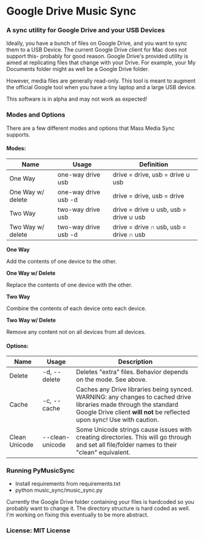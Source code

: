# Google Drive Music Sync

### A sync utility for Google Drive and your USB Devices

Ideally, you have a bunch of files on Google Drive, and you want to sync them to a USB Device. The current Google Drive client for Mac does not support this- probably for good reason.
Google Drive's provided utility is aimed at replicating files that change with your Drive. For example, your My Documents folder might as well be a Google Drive folder.

However, media files are generally read-only. This tool is meant to augment the official Google tool when you have a tiny laptop and a large USB device.

This software is in alpha and may not work as expected!

### Modes and Options

There are a few different modes and options that Mass Media Sync supports.

#### Modes:

|Name|Usage|Definition|
|----|-----|----------|
|One Way|one-way drive usb|drive = drive, usb = drive ∪ usb|
|One Way w/ delete|one-way drive usb -d|drive = drive, usb = drive|
|Two Way|two-way drive usb|drive = drive ∪ usb, usb = drive ∪ usb|
|Two Way w/ delete|two-way drive usb -d|drive = drive ∩ usb, usb = drive ∩ usb|

**One Way**

Add the contents of one device to the other.

**One Way w/ Delete**

Replace the contents of one device with the other.

**Two Way**

Combine the contents of each device onto each device.

**Two Way w/ Delete**

Remove any content not on all devices from all devices. 


#### Options:

|Name|Usage|Description|
|----|-----|-----------|
|Delete|-d, --delete|Deletes "extra" files. Behavior depends on the mode. See above.|
|Cache|-c, --cache|Caches any Drive libraries being synced. WARNING: any changes to cached drive libraries made through the standard Google Drive client **will not** be reflected upon sync! Use with caution.
|Clean Unicode|--clean-unicode|Some Unicode strings cause issues with creating directories. This will go through and set all file/folder names to their "clean" equivalent.|

### Running PyMusicSync

* Install requirements from requirements.txt
* python music\_sync/music\_sync.py

Currently the Google Drive folder containing your files is hardcoded so you probably want to change it.
The directory structure is hard coded as well. I'm working on fixing this eventually to be more abstract.

### License: MIT License
